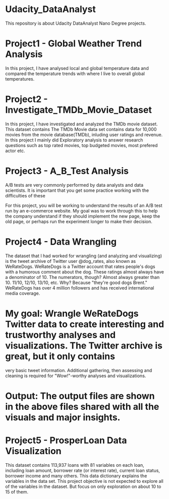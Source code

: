 # Udacity_DataAnalyst
This repository is about Udacity DataAnalyst Nano Degree projects.

# Project1 - Global Weather Trend Analysis
In this project, I have analysed local and global temperature data and compared the temperature trends with where I live to overall global 
temperatures.

# Project2 - Investigate_TMDb_Movie_Dataset
In this project, I have investigated and analyzed the TMDb movie dataset. This dataset contains The TMDb Movie data set contains data
for 10,000 movies from the movie database(TMDb), inluding user ratings and revenue. In this project I mainly did Exploratory analysis
to answer research questions such as top rated movies, top budgeted movies, most prefered actor etc.

# Project3 - A_B_Test Analysis
A/B tests are very commonly performed by data analysts and data scientists.  It is important that you get some practice working with
the difficulties of these 

For this project, you will be working to understand the results of an A/B test run by an e-commerce website.  My goal 
was to work through this to help the company understand if they should implement the new page, keep the old page, or 
perhaps run the experiment longer to make their decision. 

# Project4 - Data Wrangling

The dataset that I had worked for wrangling (and analyzing and visualizing) is the tweet archive of Twitter user @dog_rates, also known as WeRateDogs. 
WeRateDogs is a Twitter account that rates people's dogs with a humorous comment about the dog. These ratings almost always have a denominator of 10. 
The numerators, though? Almost always greater than 10. 11/10, 12/10, 13/10, etc. Why? Because "they're good dogs Brent." WeRateDogs has over 4 million followers 
and has received international media coverage.

# My goal: Wrangle WeRateDogs Twitter data to create interesting and trustworthy analyses and visualizations. The Twitter archive is great, but it only contains 
very basic tweet information. Additional gathering, then assessing and cleaning is required for "Wow!"-worthy analyses and visualizations.

# Output: The output files are shown in the above files shared with all the visuals and major insights.

# Project5 - ProsperLoan Data Visualization

This dataset contains 113,937 loans with 81 variables on each loan, including loan amount, borrower rate (or interest rate), current loan status, borrower income and many others.
This data dictionary explains the variables in the data set. This project objective is not expected to explore all of 
the variables in the dataset. But focus on only exploration on about 10 to 15 of them.



